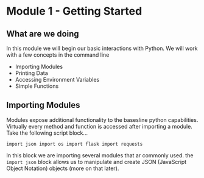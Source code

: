 # Module 1 - Getting Started

## What are we doing

In this module we will begin our basic interactions with Python. We will work with a few concepts in the command line 

* Importing Modules
* Printing Data
* Accessing Environment Variables
* Simple Functions

## Importing Modules

Modules expose additional functionality to the basesline python capabilities. Virtually every method and function is accessed after importing a module. Take the following script block...

`import json
import os
import flask
import requests`

In this block we are importing several modules that ar commonly used. the `import json` block allows us to manipulate and create JSON (JavaScript Object Notation) objects (more on that later).